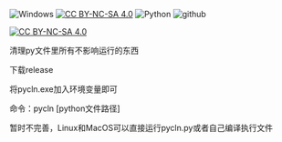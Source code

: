 <div>
  
![Windows][Windows-image]
[![CC BY-NC-SA 4.0][cc-by-nc-sa-shield]][cc-by-nc-sa]
![Python][Python-image]
![github][github-image]

[github-image]: https://img.shields.io/badge/HonkerBit-github-8A2BE2?logoColor=purple
[Windows-image]: https://img.shields.io/badge/-Windows-blue?logo=windows
[Python-image]: https://img.shields.io/badge/Python-100%25-brightgreen
[![CC BY-NC-SA 4.0][cc-by-nc-sa-image]][cc-by-nc-sa]

[cc-by-nc-sa]: http://creativecommons.org/licenses/by-nc-sa/4.0/
[cc-by-nc-sa-image]: https://licensebuttons.net/l/by-nc-sa/4.0/88x31.png
[cc-by-nc-sa-shield]: https://img.shields.io/badge/License-CC%20BY--NC--SA%204.0-lightgrey.svg

</div>
清理py文件里所有不影响运行的东西

下载release

将pycln.exe加入环境变量即可

命令：pycln [python文件路径]

暂时不完善，Linux和MacOS可以直接运行pycln.py或者自己编译执行文件
